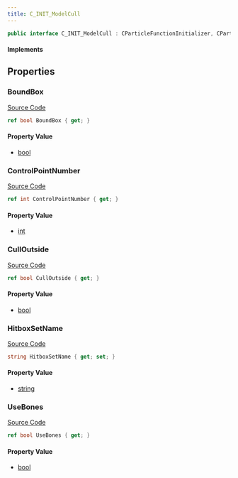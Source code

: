 ```yaml
---
title: C_INIT_ModelCull
---
```


```csharp
public interface C_INIT_ModelCull : CParticleFunctionInitializer, CParticleFunction, ISchemaClass<CParticleFunction>, ISchemaClass<CParticleFunctionInitializer>, ISchemaClass<C_INIT_ModelCull>, ISchemaField, ISchemaClass, INativeHandle
```

#### Implements

## Properties

### BoundBox

[Source Code](https://github.com/swiftly-solution/swiftlys2/blob/main/managed/src/SwiftlyS2.Generated/Schemas/Interfaces/C_INIT_ModelCull.cs#L19)

```csharp
ref bool BoundBox { get; }
```

#### Property Value

- [bool](https://learn.microsoft.com/dotnet/api/system.boolean)

### ControlPointNumber

[Source Code](https://github.com/swiftly-solution/swiftlys2/blob/main/managed/src/SwiftlyS2.Generated/Schemas/Interfaces/C_INIT_ModelCull.cs#L17)

```csharp
ref int ControlPointNumber { get; }
```

#### Property Value

- [int](https://learn.microsoft.com/dotnet/api/system.int32)

### CullOutside

[Source Code](https://github.com/swiftly-solution/swiftlys2/blob/main/managed/src/SwiftlyS2.Generated/Schemas/Interfaces/C_INIT_ModelCull.cs#L21)

```csharp
ref bool CullOutside { get; }
```

#### Property Value

- [bool](https://learn.microsoft.com/dotnet/api/system.boolean)

### HitboxSetName

[Source Code](https://github.com/swiftly-solution/swiftlys2/blob/main/managed/src/SwiftlyS2.Generated/Schemas/Interfaces/C_INIT_ModelCull.cs#L25)

```csharp
string HitboxSetName { get; set; }
```

#### Property Value

- [string](https://learn.microsoft.com/dotnet/api/system.string)

### UseBones

[Source Code](https://github.com/swiftly-solution/swiftlys2/blob/main/managed/src/SwiftlyS2.Generated/Schemas/Interfaces/C_INIT_ModelCull.cs#L23)

```csharp
ref bool UseBones { get; }
```

#### Property Value

- [bool](https://learn.microsoft.com/dotnet/api/system.boolean)

